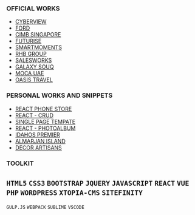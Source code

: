 
### OFFICIAL WORKS

-  [CYBERVIEW](http://cyberview.com.my/)  
-  [FORD](https://www.sdacford.com.my/)  
-  [CIMB SINGAPORE](https://www.cimbbank.com.sg/en/personal/index.html)  
-  [FUTURISE](http://futurise.com.my/)
-  [SMARTMOMENTS](https://smartmoments.com.my/)
-  [RHB GROUP](https://www.rhbgroup.com/)
-  [SALESWORKS](http://salesworks.asia/)
-  [GALAXY SOUQ](https://galaxysouq.com/)
-  [MOCA UAE](http://mocauae.ae/)
-  [OASIS TRAVEL](https://www.oasistraveluae.com/)

### PERSONAL WORKS AND SNIPPETS

-  [REACT PHONE STORE](https://phonestore-reactjs.netlify.com/)
-  [REACT - CRUD](https://todo-crud-react.netlify.com/)
-  [SINGLE PAGE TEMPATE](https://singlepagetemplate.netlify.com/)
-  [REACT - PHOTOALBUM](https://react-photoalbum.netlify.com/)
-  [IDAHOS PREMIER](http://www.quickrealtor.com/)
-  [ALMARJAN ISLAND](http://almarjanisland.com/)
-  [DECOR ARTISANS](http://decorartisans.com/rent-a-bouquet)

### TOOLKIT

`HTML5` `CSS3` `BOOTSTRAP` `JQUERY` `JAVASCRIPT` 
`REACT` `VUE` `PHP` `WORDPRESS` `XTOPIA-CMS` `SITEFINITY`
--------------------------------
`GULP.JS` `WEBPACK` `SUBLIME` `VSCODE`





